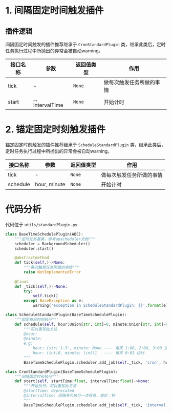 # 1. 间隔固定时间触发插件

## 插件逻辑

间隔固定时间触发的插件推荐继承于 `CronStandardPlugin` 类，继承此类后，定时任务执行过程中所抛出的异常会被自动warning。

| 接口名称 | 参数 | 返回值类型 | 作用 |
| ---- | ---- | ---- | ---- |
| tick | - | `None` | 做每次触发任务所做的事情 |
| start | _, intervalTime | `None` | 开始计时 |

# 2. 锚定固定时刻触发插件

锚定固定时刻触发的插件推荐继承于 `ScheduleStandardPlugin` 类，继承此类后，定时任务执行过程中所抛出的异常会被自动warning。

| 接口名称 | 参数 | 返回值类型 | 作用 |
| ---- | ---- | ---- | ---- |
| tick | - | `None` | 做每次触发任务所做的事情 |
| schedule | hour, minute | `None` | 开始计时 |

# 代码分析

代码位于 `utils/standardPlugin.py`

```python
class BaseTimeSchedulePlugin(ABC):
    """定时任务基类，参考apscheduler文档"""
    scheduler = BackgroundScheduler()
    scheduler.start()

    @abstractmethod
    def tick(self,)->None:
        """每次触发任务所做的事情"""
        raise NotImplementedError
    
    @final
    def _tick(self,)->None:
        try:
            self.tick()
        except BaseException as e:
            warning('exception in ScheduleStandardPlugin: {}'.format(e))

class ScheduleStandardPlugin(BaseTimeSchedulePlugin):
    """固定每日时刻执行"""
    def schedule(self, hour:Union[str, int]=0, minute:Union[str, int]=0)->None:
        """可以重写此方法
        @hour: 
        @minute:
        e.g:
            hour: (str)'1-3', minute: None ---- 每天 1:00, 2:00, 3:00 运行
            hour: (int)0, minute: (int)1   ---- 每天 0:01 运行
        """
        BaseTimeSchedulePlugin.scheduler.add_job(self._tick, 'cron', hour=hour, minute=minute)

class CronStandardPlugin(BaseTimeSchedulePlugin):
    """间隔固定时长执行"""
    def start(self, startTime:float, intervalTime:float)->None:
        """开始执行，可以重写此方法
        @startTime: deprecated
        @intervalTime: 间隔多久执行一次任务，单位：秒
        """
        BaseTimeSchedulePlugin.scheduler.add_job(self._tick, 'interval', seconds=intervalTime)

```